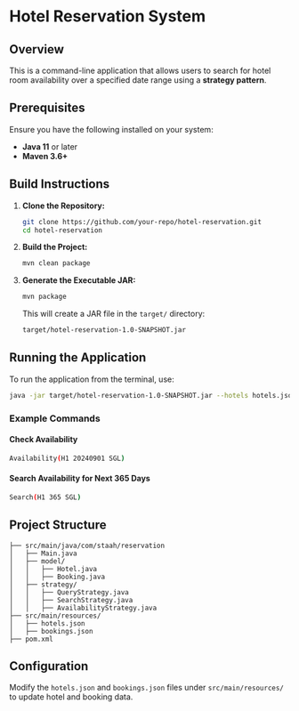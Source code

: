 # Hotel Reservation System

## Overview
This is a command-line application that allows users to search for hotel room availability over a specified date range using a **strategy pattern**.

## Prerequisites
Ensure you have the following installed on your system:
- **Java 11** or later
- **Maven 3.6+**

## Build Instructions
1. **Clone the Repository:**
   ```sh
   git clone https://github.com/your-repo/hotel-reservation.git
   cd hotel-reservation
   ```
2. **Build the Project:**
   ```sh
   mvn clean package
   ```
3. **Generate the Executable JAR:**
   ```sh
   mvn package
   ```
   This will create a JAR file in the `target/` directory:
   ```sh
   target/hotel-reservation-1.0-SNAPSHOT.jar
   ```

## Running the Application
To run the application from the terminal, use:
```sh
java -jar target/hotel-reservation-1.0-SNAPSHOT.jar --hotels hotels.json --bookings bookings.json
```

### Example Commands
#### Check Availability
```sh
Availability(H1 20240901 SGL)
```
#### Search Availability for Next 365 Days
```sh
Search(H1 365 SGL)
```

## Project Structure
```
├── src/main/java/com/staah/reservation
│   ├── Main.java
│   ├── model/
│   │   ├── Hotel.java
│   │   ├── Booking.java
│   ├── strategy/
│   │   ├── QueryStrategy.java
│   │   ├── SearchStrategy.java
│   │   ├── AvailabilityStrategy.java
├── src/main/resources/
│   ├── hotels.json
│   ├── bookings.json
├── pom.xml
```

## Configuration
Modify the `hotels.json` and `bookings.json` files under `src/main/resources/` to update hotel and booking data.


